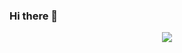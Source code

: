 ### Hi there 👋

<p align="center">
  <a href="https://skillicons.dev">
    <img src="https://skillicons.dev/icons?i=js,html,css,vscode,react,figma&perline=3" />
  </a>
</p>


<!--
**leonikussmaul/leonikussmaul** is a ✨ _special_ ✨ repository because its `README.md` (this file) appears on your GitHub profile.

Here are some ideas to get you started:

- 🔭 I’m currently working on ...
- 🌱 I’m currently learning ...
- 👯 I’m looking to collaborate on ...
- 🤔 I’m looking for help with ...
- 💬 Ask me about ...
- 📫 How to reach me: ...
- 😄 Pronouns: ...
- ⚡ Fun fact: ...
-->

